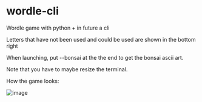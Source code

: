 # wordle-cli
Wordle game with python + in future a cli

Letters that have not been used and could be used are shown in the bottom right

When launching, put --bonsai at the the end to get the bonsai ascii art.

Note that you have to maybe resize the terminal.

How the game looks:


![image](https://github.com/user-attachments/assets/3c7f4754-b53e-4397-ae30-80d3a7b68c89)

